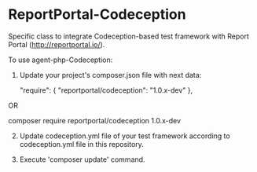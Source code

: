 # ReportPortal-Codeception
Specific class to integrate Codeception-based test framework with Report Portal (http://reportportal.io/).

To use agent-php-Codeception:
1) Update your project's composer.json file with next data:

    "require": {
        "reportportal/codeception": "1.0.x-dev"
    },

OR

composer require reportportal/codeception 1.0.x-dev

2) Update codeception.yml file of your test framework according to codeception.yml file in this repository.

3) Execute 'composer update' command. 
